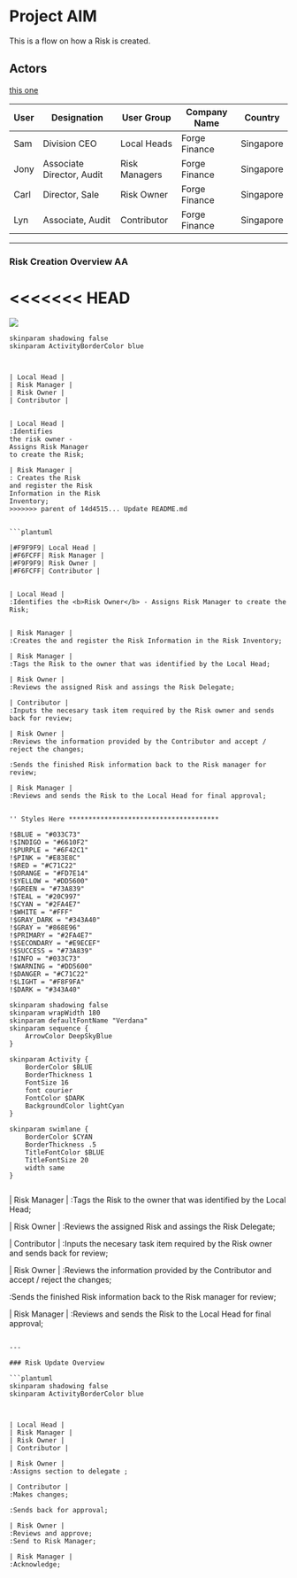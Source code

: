 # Project AIM

This is a flow on how a Risk is created. 

## Actors

[this one](2.md)



User | Designation               | User Group    | Company Name  | Country
-----|---------------------------|---------------|---------------|----------
Sam  | Division CEO              | Local Heads   | Forge Finance | Singapore
Jony | Associate Director, Audit | Risk Managers | Forge Finance | Singapore
Carl | Director, Sale            | Risk Owner    | Forge Finance | Singapore
Lyn  | Associate, Audit          | Contributor   | Forge Finance | Singapore

---

### Risk Creation Overview AA

<<<<<<< HEAD
=======
![](https://www.plantuml.com/plantuml/svg/XLD1Rjj03BplA_Y18dVv52I766XHmEa7Q8cMM5jSTRcEOS2F3vUo9HasqEDIm-5mXj8zou09Uz0EctXYQM671wKGBl0prdY03y86BlRSiExX5mgsbER2xvDSdszHSkBjCSVoVY2erWr9vXsJGiWTGIhjqTj_X5TLRaNlXeGSeKw4cQ3WowTLU1HImPk3T491G6aWKSkQ3N8hXxNiOkenSnHWMS0t3ardew_WawIPkOArmEimfFXbkwmUrxf-jF4liA6_L6SD4xFBjt6hy4pu7smNecrRRnmjoHrcEA46ljdMmFRiQ9yVolpPZbiCrOQ-c4uZBRgfr0I754zAHSQXO_6T3jIQUSvqds2rbk6OHoQXcXJJsHIYTN6ctlpzT-JaikQ5H_5bb1ORmnRhFHGBa-lwZs2U0mh5LDjzsdeXpkF5kgOXc-d9JNTCtQ6qf2N6ESKT2sjdHEF6YndWwiptoOx-6iupnOlWRfgdFMU6aMrn8tv0fi6UU3sZrPE_u-6Ad5AFsvujCxkWRm00)

```plantuml
skinparam shadowing false
skinparam ActivityBorderColor blue



| Local Head |
| Risk Manager |
| Risk Owner |
| Contributor |


| Local Head |
:Identifies 
the risk owner -
Assigns Risk Manager
to create the Risk;

| Risk Manager |
: Creates the Risk 
and register the Risk
Information in the Risk 
Inventory;
>>>>>>> parent of 14d4515... Update README.md


```plantuml

|#F9F9F9| Local Head |
|#F6FCFF| Risk Manager |
|#F9F9F9| Risk Owner |
|#F6FCFF| Contributor |


| Local Head |
:Identifies the <b>Risk Owner</b> - Assigns Risk Manager to create the Risk;


| Risk Manager |
:Creates the and register the Risk Information in the Risk Inventory;

| Risk Manager |
:Tags the Risk to the owner that was identified by the Local Head;

| Risk Owner |
:Reviews the assigned Risk and assings the Risk Delegate;

| Contributor |
:Inputs the necesary task item required by the Risk owner and sends back for review;

| Risk Owner |
:Reviews the information provided by the Contributor and accept / reject the changes;

:Sends the finished Risk information back to the Risk manager for review;

| Risk Manager |
:Reviews and sends the Risk to the Local Head for final approval;


'' Styles Here **************************************

!$BLUE = "#033C73"
!$INDIGO = "#6610F2"
!$PURPLE = "#6F42C1"
!$PINK = "#E83E8C"
!$RED = "#C71C22"
!$ORANGE = "#FD7E14"
!$YELLOW = "#DD5600"
!$GREEN = "#73A839"
!$TEAL = "#20C997"
!$CYAN = "#2FA4E7"
!$WHITE = "#FFF"
!$GRAY_DARK = "#343A40"
!$GRAY = "#868E96"
!$PRIMARY = "#2FA4E7"
!$SECONDARY = "#E9ECEF"
!$SUCCESS = "#73A839"
!$INFO = "#033C73"
!$WARNING = "#DD5600"
!$DANGER = "#C71C22"
!$LIGHT = "#F8F9FA"
!$DARK = "#343A40"

skinparam shadowing false
skinparam wrapWidth 180
skinparam defaultFontName "Verdana"
skinparam sequence {
	ArrowColor DeepSkyBlue	
}

skinparam Activity {
    BorderColor $BLUE
    BorderThickness 1
    FontSize 16
    font courier
    FontColor $DARK
    BackgroundColor lightCyan
}

skinparam swimlane {
    BorderColor $CYAN
    BorderThickness .5
    TitleFontColor $BLUE 
    TitleFontSize 20
    width same
}


```


| Risk Manager |
:Tags the Risk to 
the owner that was
identified by the Local
Head;

| Risk Owner |
:Reviews the assigned
Risk and assings the
Risk Delegate;

| Contributor |
:Inputs the necesary 
task item required by
the Risk owner and sends
back for review;

| Risk Owner |
:Reviews the information
provided by the Contributor
and accept / reject the changes;

:Sends the finished 
Risk information back to the
Risk manager for review;

| Risk Manager |
:Reviews and sends the
Risk to the Local Head
for final approval;



```

---

### Risk Update Overview

```plantuml
skinparam shadowing false
skinparam ActivityBorderColor blue



| Local Head |
| Risk Manager |
| Risk Owner |
| Contributor |

| Risk Owner |
:Assigns section to delegate ;

| Contributor |
:Makes changes;

:Sends back for approval;

| Risk Owner |
:Reviews and approve;
:Send to Risk Manager;

| Risk Manager |
:Acknowledge;

```

